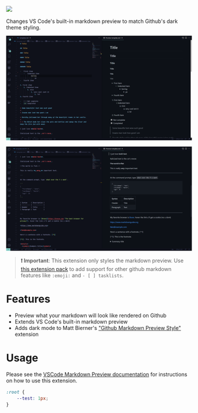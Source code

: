 [![](https://vsmarketplacebadge.apphb.com/version/ozaki.markdown-github-dark.svg)](https://marketplace.visualstudio.com/items?itemName=ozaki.markdown-github-dark)

Changes VS Code's built-in markdown preview to match Github's dark theme styling.

![](https://github.com/OzakIOne/markdown-github-dark/raw/master/docs/preview.png)

![](https://github.com/OzakIOne/markdown-github-dark/raw/master/docs/preview-advanced.png)

> **❗️ Important**: This extension only styles the markdown preview. Use [this extension pack](https://marketplace.visualstudio.com/items?itemName=ozaki.markdown-github-dark) to add support for other github markdown features like `:emoji:` and `- [ ] tasklists`.

# Features
- Preview what your markdown will look like rendered on Github 
- Extends VS Code's built-in markdown preview
- Adds dark mode to Matt Bierner's ["Github Markdown Preview Style"](https://marketplace.visualstudio.com/items?itemName=bierner.markdown-preview-github-styles) extension

# Usage

Please see the [VSCode Markdown Preview documentation](https://code.visualstudio.com/Docs/languages/markdown#_markdown-preview)
for instructions on how to use this extension.

```css
:root {
    --test: 1px;
}
```
